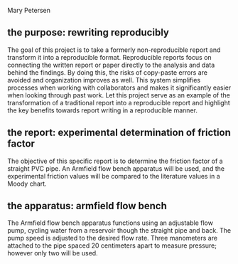 Mary Petersen

the purpose: rewriting reproducibly
-----------------------------------

The goal of this project is to take a formerly non-reproducible report and transform it into a reproducible format. Reproducible reports focus on connecting the written report or paper directly to the analysis and data behind the findings. By doing this, the risks of copy-paste errors are avoided and organization improves as well. This system simplifies processes when working with collaborators and makes it significantly easier when looking through past work. Let this project serve as an example of the transformation of a traditional report into a reproducible report and highlight the key benefits towards report writing in a reproducible manner.

the report: experimental determination of friction factor
---------------------------------------------------------

The objective of this specific report is to determine the friction factor of a straight PVC pipe. An Armfield flow bench apparatus will be used, and the experimental friction values will be compared to the literature values in a Moody chart.

the apparatus: armfield flow bench
----------------------------------

The Armfield flow bench apparatus functions using an adjustable flow pump, cycling water from a reservoir though the straight pipe and back. The pump speed is adjusted to the desired flow rate. Three manometers are attached to the pipe spaced 20 centimeters apart to measure pressure; however only two will be used.
